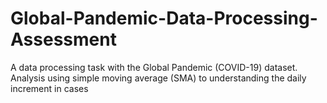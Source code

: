 # Global-Pandemic-Data-Processing-Assessment

A data processing task with the Global Pandemic (COVID-19) dataset. Analysis using simple moving average (SMA) to understanding the daily increment in cases 
